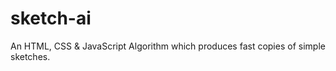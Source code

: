 # sketch-ai
An HTML, CSS &amp; JavaScript Algorithm which produces fast copies of simple sketches. 

